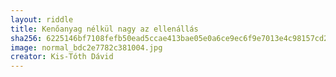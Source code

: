 ```yaml
---
layout: riddle
title: Kenőanyag nélkül nagy az ellenállás
sha256: 6225146bf7108fefb50ead5ccae413bae05e0a6ce9ec6f9e7013e4c98157cd2f
image: normal_bdc2e7782c381004.jpg
creator: Kis-Tóth Dávid
---
```

